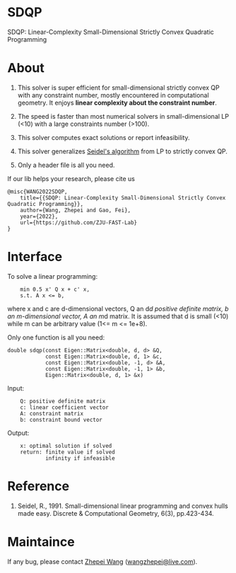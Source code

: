 # SDQP

SDQP: Linear-Complexity Small-Dimensional Strictly Convex Quadratic Programming

# About

1. This solver is super efficient for small-dimensional strictly convex QP with any constraint number, mostly encountered in computational geometry. It enjoys __linear complexity about the constraint number__.

2. The speed is faster than most numerical solvers in small-dimensional LP (<10) with a large constraints number (>100).

3. This solver computes exact solutions or report infeasibility.

4. This solver generalizes [Seidel's algorithm](https://link.springer.com/article/10.1007/BF02574699) from LP to strictly convex QP.

4. Only a header file is all you need.

If our lib helps your research, please cite us 
```
@misc{WANG2022SDQP,
    title={{SDQP: Linear-Complexity Small-Dimensional Strictly Convex Quadratic Programming}}, 
    author={Wang, Zhepei and Gao, Fei}, 
    year={2022},
    url={https://github.com/ZJU-FAST-Lab}
}
```

# Interface

To solve a linear programming:

        min 0.5 x' Q x + c' x,
        s.t. A x <= b,

where x and c are d-dimensional vectors, Q an d*d positive definite matrix, b an m-dimensional vector, A an m*d matrix. It is assumed that d is small (<10) while m can be arbitrary value (1<= m <= 1e+8).

Only one function is all you need:

    double sdqp(const Eigen::Matrix<double, d, d> &Q,
                const Eigen::Matrix<double, d, 1> &c,
                const Eigen::Matrix<double, -1, d> &A,
                const Eigen::Matrix<double, -1, 1> &b,
                Eigen::Matrix<double, d, 1> &x)

Input:

        Q: positive definite matrix
        c: linear coefficient vector
        A: constraint matrix
        b: constraint bound vector

Output:

        x: optimal solution if solved
        return: finite value if solved
                infinity if infeasible

# Reference

1. Seidel, R., 1991. Small-dimensional linear programming and convex hulls made easy. Discrete & Computational Geometry, 6(3), pp.423-434.

# Maintaince

If any bug, please contact [Zhepei Wang](https://zhepeiwang.github.io/) (<wangzhepei@live.com>).
